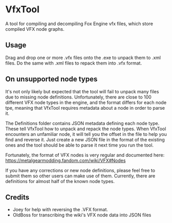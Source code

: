 # VfxTool
A tool for compiling and decompiling Fox Engine vfx files, which store compiled VFX node graphs.

## Usage
Drag and drop one or more .vfx files onto the .exe to unpack them to .xml files. Do the same with .xml files to repack them into .vfx format.

## On unsupported node types
It's not only likely but expected that the tool will fail to unpack many files due to missing node definitions. Unfortunately, there are close to 100 different VFX node types in the engine, and the format differs for each node tpe, meaning that VfxTool requires metadata about a node in order to parse it.

The Definitions folder contains JSON metadata defining each node type. These tell VfxTool how to unpack and repack the node types. When VfxTool encounters an unfamiliar node, it will tell you the offset in the file to help you find and reverse it. Just create a new JSON file in the format of the existing ones and the tool should be able to parse it next time you run the tool.

Fortunately, the format of VFX nodes is very regular and documented here: https://metalgearmodding.fandom.com/wiki/VFX#Nodes

If you have any corrections or new node definitions, please feel free to submit them so other users can make use of them. Currently, there are definitions for almost half of the known node types.

## Credits
* Joey for help with reversing the .VFX format.
* OldBoss for transcribing the wiki's VFX node data into JSON files
